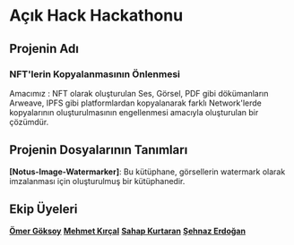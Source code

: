 # Açık Hack Hackathonu
## Projenin Adı
### NFT'lerin Kopyalanmasının Önlenmesi

Amacımız : NFT olarak oluşturulan Ses, Görsel, PDF gibi dökümanların Arweave, IPFS gibi platformlardan kopyalanarak farklı Network'lerde kopyalarının oluşturulmasının engellenmesi amacıyla oluşturulan bir çözümdür.

## Projenin Dosyalarının Tanımları
**[Notus-Image-Watermarker]**: Bu kütüphane, görsellerin watermark olarak imzalanması için oluşturulmuş bir kütüphanedir.

## Ekip Üyeleri
[**Ömer Göksoy**](https://github.com/omergoksoy)
[**Mehmet Kırçal**](https://github.com/Iamknownasfesal)
[**Sahap Kurtaran**](https://www.behance.net/sahapkurtaran)
[**Şehnaz Erdoğan**](https://tr.linkedin.com/in/%C5%9Fehnaz-erdo%C4%9Fan-65171621)
